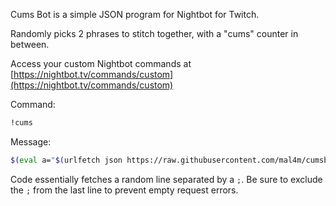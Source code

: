 Cums Bot is a simple JSON program for Nightbot for Twitch.

Randomly picks 2 phrases to stitch together, with a "cums" counter in between.

Access your custom Nightbot commands at [https://nightbot.tv/commands/custom](https://nightbot.tv/commands/custom)

Command: 
```sh
!cums
```
Message:
```sh
$(eval a="$(urlfetch json https://raw.githubusercontent.com/mal4m/cumsbot/main/cums_start)".split(";");a[Math.floor(Math.random()*a.length)])$(count)$(eval a="$(urlfetch json https://raw.githubusercontent.com/mal4m/cumsbot/main/cums_end)".split(";");a[Math.floor(Math.random()*a.length)])
```

Code essentially fetches a random line separated by a `;`. Be sure to exclude the `;` from the last line to prevent empty request errors.
